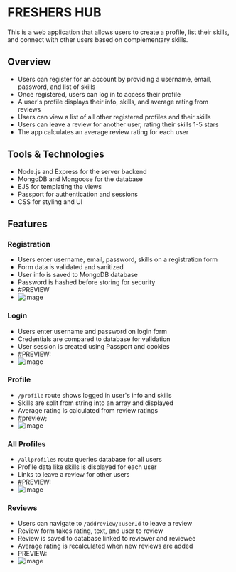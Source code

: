 # FRESHERS HUB

This is a web application that allows users to create a profile, list their skills, and connect with other users based on complementary skills.

## Overview

- Users can register for an account by providing a username, email, password, and list of skills
- Once registered, users can log in to access their profile
- A user's profile displays their info, skills, and average rating from reviews
- Users can view a list of all other registered profiles and their skills
- Users can leave a review for another user, rating their skills 1-5 stars
- The app calculates an average review rating for each user

## Tools & Technologies

- Node.js and Express for the server backend
- MongoDB and Mongoose for the database 
- EJS for templating the views
- Passport for authentication and sessions
- CSS for styling and UI

## Features

### Registration

- Users enter username, email, password, skills on a registration form
- Form data is validated and sanitized
- User info is saved to MongoDB database
- Password is hashed before storing for security
- #PREVIEW
- ![image](https://github.com/Madhukar-Reddy2002/freshersHUB/assets/104265607/5232cea6-28ad-4da7-b2f4-f19573ed1cc7)


### Login 

- Users enter username and password on login form
- Credentials are compared to database for validation 
- User session is created using Passport and cookies
- #PREVIEW:
- ![image](https://github.com/Madhukar-Reddy2002/freshersHUB/assets/104265607/06f14466-438c-4601-beef-7cc04adfde66)


### Profile

- `/profile` route shows logged in user's info and skills
- Skills are split from string into an array and displayed
- Average rating is calculated from review ratings
- #preview;
- ![image](https://github.com/Madhukar-Reddy2002/freshersHUB/assets/104265607/0023c287-1a38-4c74-9c37-ea0c76dfb9d6)


### All Profiles 

- `/allprofiles` route queries database for all users
- Profile data like skills is displayed for each user
- Links to leave a review for other users
- #PREVIEW:
- ![image](https://github.com/Madhukar-Reddy2002/freshersHUB/assets/104265607/59b52f4c-4dfd-4706-982c-6b331aa08406)


### Reviews

- Users can navigate to `/addreview/:userId`  to leave a review 
- Review form takes rating, text, and user to review
- Review is saved to database linked to reviewer and reviewee  
- Average rating is recalculated when new reviews are added
- PREVIEW:
- ![image](https://github.com/Madhukar-Reddy2002/freshersHUB/assets/104265607/aaa52b2b-9804-4411-84c4-123c15ac0d7c)
